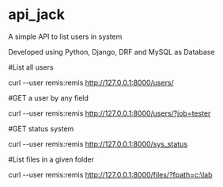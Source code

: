 # api_jack
A simple API to list users in system

Developed using Python, Django, DRF and MySQL as Database

#List all users

curl --user remis:remis http://127.0.0.1:8000/users/

#GET a user by any field

curl --user remis:remis http://127.0.0.1:8000/users/?job=tester

#GET status system 

curl --user remis:remis http://127.0.0.1:8000/sys_status

#List files in a given folder 

curl --user remis:remis http://127.0.0.1:8000/files/?fpath=c:\lab
